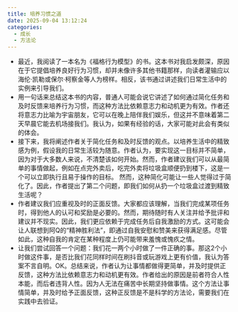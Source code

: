 ```yaml
---
title: 培养习惯之道
date: 2025-09-04 13:12:24
categories:
  - 成长
  - 方法论
---
```

- 最近，我阅读了一本名为《福格行为模型》的书。这本书对我启发颇深，原因在于它提倡培养良好行为习惯，却并未像许多其他书籍那样，向读者灌输应以海伦·凯勒或保尔·柯察金等人为榜样。相反，该书通过讲述我们日常生活中的实例来引导我们。
- 用一句话来总结这本书的内容，普通人可能会说它讲述了如何通过简化任务和及时反馈来培养行为习惯，而这种方法比依赖意志力和动机更为有效。作者还将意志力比喻为宇宙朋友，它可以在晚上陪伴我们娱乐，但这并不意味着第二天早晨它能去机场接我们。我认为，如果有经验的话，大家可能对此会有类似的体会。
- 接下来，我将阐述作者关于简化任务和及时反馈的观点。以培养生活中的精致感为例，假设我的日常生活较为随意。作者认为，要实现这一目标并不简单，因为对于大多数人来说，不清楚该如何开始。然而，作者建议我们可以从最简单的事情做起，例如在点完外卖后，吃完外卖将垃圾盒顺便扔到楼下，这是一个可以立即执行且易于操作的目标。
然而，这种简化可能让一些人觉得过于简化了。因此，作者提出了第二个问题，即我们如何从扔一个垃圾盒过渡到精致生活呢？
- 作者建议我们应重视及时的正面反馈。大家都应该理解，当我们完成某项任务时，得到他人的认可和奖励是必要的。然而，期待随时有人关注并给予批评和建议并不现实。因此，我们更应依赖于完成任务后自我激励的方式。这可能会让人联想到阿Q的“精神胜利法”，即通过自我安慰和赞美来获得满足感。尽管如此，这种自我的肯定在某种程度上仍可能带来羞愧或愧疚之情。
- 让我们尝试回答一个问题：我们花一两个小时做了一件正确的事。那这2个小时做这件事，是否比我们花同样时间在刷抖音或玩游戏上更有价值，我认为答案不言自明。OK。总结来说，作者认为让事情都做得更简单，并及时提供正反馈，这种方法比依赖意志力和动机更有效。作者给出的原因是前者符合人性本能，而后者违背人性。因为人无法在痛苦中长期坚持做事情。这个方法让事情简单，并及时给予正面反馈，这种正反馈是不是科学的方法论，需要我们在实践中去验证。